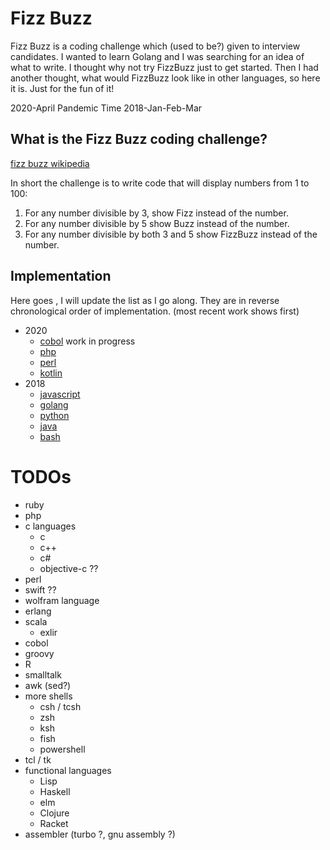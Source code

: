 # Fizz Buzz

Fizz Buzz is a coding challenge which (used to be?) given to
interview candidates.   I wanted to learn Golang and I was searching
for an idea of what to write.  I thought why not try FizzBuzz just to get started.
Then I had another thought, what would FizzBuzz look like in
other languages, so here it is.   Just for the fun of it! 

2020-April Pandemic Time
2018-Jan-Feb-Mar

## What is the Fizz Buzz coding challenge?
[fizz buzz wikipedia](https://en.wikipedia.org/wiki/Fizz_buzz)

In short the challenge is to write code that will display numbers from 1 to 100:   
1. For any number divisible by 3, show Fizz instead of the number.  
2. For any number divisible by 5 show Buzz instead of the number.   
3. For any number divisible by both 3 and 5 show FizzBuzz instead of the number.

## Implementation
Here goes , I will update the list as I go along.  They are in reverse chronological order of implementation.  (most recent work shows first)

* 2020
    - [cobol](cobol)  work in progress 
    - [php](php)  
    - [perl](perl) 
    - [kotlin](kotlin) 
* 2018
    - [javascript](javascript)  
    - [golang](golang)  
    - [python](python)  
    - [java](java)   
    - [bash](bash)  
# TODOs
* ruby
* php
* c languages 
    - c
    - c++
    - c#
    - objective-c ??
* perl
* swift ??
* wolfram language
* erlang
* scala
    - exlir
* cobol
* groovy
* R
* smalltalk
* awk (sed?)
* more shells
    - csh / tcsh
    - zsh
    - ksh
    - fish
    - powershell
* tcl / tk
* functional languages
    - Lisp
    - Haskell
    - elm
    - Clojure
    - Racket
* assembler (turbo ?, gnu assembly ?)
